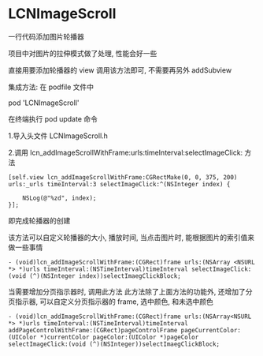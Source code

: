 # LCNImageScroll
一行代码添加图片轮播器

项目中对图片的拉伸模式做了处理, 性能会好一些

直接用要添加轮播器的 view 调用该方法即可, 不需要再另外 addSubview

集成方法:
在 podfile 文件中

  pod 'LCNImageScroll'
  
在终端执行 pod update 命令

1.导入头文件 LCNImageScroll.h
  
2.调用 lcn_addImageScrollWithFrame:urls:timeInterval:selectImageClick: 方法

    [self.view lcn_addImageScrollWithFrame:CGRectMake(0, 0, 375, 200) urls:_urls timeInterval:3 selectImageClick:^(NSInteger index) {
        
        NSLog(@"%zd", index);
    }];
  
即完成轮播器的创建

该方法可以自定义轮播器的大小, 播放时间, 当点击图片时, 能根据图片的索引值来做一些事情

    - (void)lcn_addImageScrollWithFrame:(CGRect)frame urls:(NSArray <NSURL *> *)urls timeInterval:(NSTimeInterval)timeInterval selectImageClick:(void (^)(NSInteger index))selectImaegClickBlock;
  
当需要增加分页指示器时, 调用此方法
此方法除了上面方法的功能外, 还增加了分页指示器, 可以自定义分页指示器的 frame, 选中颜色, 和未选中颜色
  
    - (void)lcn_addImageScrollWithFrame:(CGRect)frame urls:(NSArray<NSURL *> *)urls timeInterval:(NSTimeInterval)timeInterval addPageControlWithFrame:(CGRect)pageControlFrame pageCurrentColor:(UIColor *)currentColor pageColor:(UIColor *)pageColor selectImageClick:(void (^)(NSInteger))selectImaegClickBlock;
